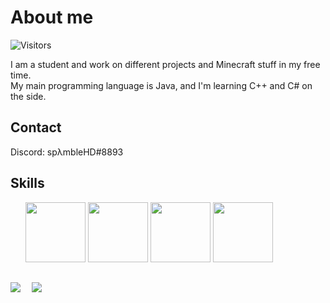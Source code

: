 # About me
![Visitors](https://api.visitorbadge.io/api/VisitorHit?user=Lambda-spg&repo=github-visitors-badge&countColor=%237B1E7A)


I am a student and work on different projects and Minecraft stuff in my free time.  
My main programming language is Java, and I'm learning C++ and C# on the side.

## Contact
Discord: spλmbleHD#8893

<h2> Skills</h2>
<ul>
<img width ='96px' src ='https://img.shields.io/badge/C%2B%2B-00599C?style=for-the-badge&logo=c%2B%2B&logoColor=white'>
<img width ='96px' src ='https://img.shields.io/badge/Java-ED8B00?style=for-the-badge&logo=java&logoColor=white'> 
<img width ='96px' src ='https://img.shields.io/badge/C%23-239120?style=for-the-badge&logo=c-sharp&logoColor=white'> 
<img width ='96px' src ='https://img.shields.io/badge/Kotlin-0095D5?&style=for-the-badge&logo=kotlin&logoColor=white'> 
</ul>

<img align="left" src="https://github-readme-stats.vercel.app/api?username=Lambda-spg&count_private=true&show_icons=true&theme=default" style="margin-top: 15px">

<img align="center" src="https://github-readme-stats.vercel.app/api/top-langs/?username=Lambda-spg&theme=default" style="margin-left: 15px; margin-top: 15px;">
